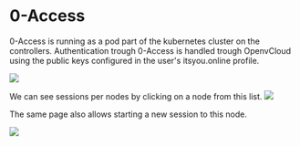# 0-Access

0-Access is running as a pod part of the kubernetes cluster on the controllers.
Authentication trough 0-Access is handled trough OpenvCloud using the public keys configured in the user's itsyou.online profile.

![](0access-nodes.png)


We can see sessions per nodes by clicking on a node from this list.
![](0access-node.png)

The same page also allows starting a new session to this node.

![](0acess-connect.png)